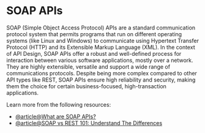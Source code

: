 # SOAP APIs

SOAP (Simple Object Access Protocol) APIs are a standard communication protocol system that permits programs that run on different operating systems (like Linux and Windows) to communicate using Hypertext Transfer Protocol (HTTP) and its Extensible Markup Language (XML). In the context of API Design, SOAP APIs offer a robust and well-defined process for interaction between various software applications, mostly over a network. They are highly extensible, versatile and support a wide range of communications protocols. Despite being more complex compared to other API types like REST, SOAP APIs ensure high reliability and security, making them the choice for certain business-focused, high-transaction applications.

Learn more from the following resources:

- [@article@What are SOAP APIs?](https://www.indeed.com/career-advice/career-development/what-is-soap-api)
- [@article@SOAP vs REST 101: Understand The Differences](https://www.soapui.org/learn/api/soap-vs-rest-api/)